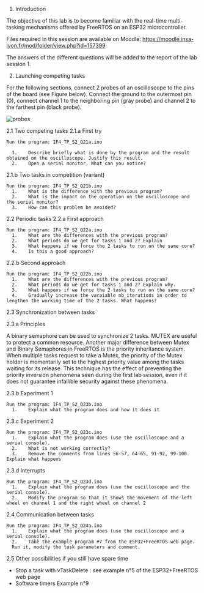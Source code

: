 1. Introduction

The objective of this lab is to become familiar with the real-time multi-tasking mechanisms offered by FreeRTOS on an ESP32 microcontroller.

Files required in this session are available on Moodle:
https://moodle.insa-lyon.fr/mod/folder/view.php?id=157399

The answers of the different questions will be added to the report of the lab session 1.



2. Launching competing tasks

For the following sections, connect 2 probes of an oscilloscope to the pins of the board (see Figure below). Connect the ground to the outermost pin (0), connect channel 1 to the neighboring pin (gray probe) and channel 2 to the farthest pin (black probe).


![probes](https://user-images.githubusercontent.com/57991923/134173253-c9426799-a8c7-4cf9-9f38-db5377b86162.jpg)


2.1 Two competing tasks
  2.1.a First try
    
    Run the program: IF4_TP_S2_Q21a.ino
    
      1.	Describe briefly what is done by the program and the result obtained on the oscilloscope. Justify this result.
      2.	Open a serial monitor. What can you notice?

  2.1.b Two tasks in competition (variant)
  
    Run the program: IF4_TP_S2_Q21b.ino
      1.	What is the difference with the previous program?
      2.	What is the impact on the operation on the oscilloscope and the serial monitor?
      3.	How can this problem be avoided?

2.2 Periodic tasks
  2.2.a First approach
    
    Run the program: IF4_TP_S2_Q22a.ino
      1.	What are the differences with the previous program?
      2.	What periods do we get for tasks 1 and 2? Explain
      3.	What happens if we force the 2 tasks to run on the same core?
      4.	Is this a good approach?
      
  2.2.b Second approach
    
    Run the program: IF4_TP_S2_Q22b.ino
      1.	What are the differences with the previous program?
      2.	What periods do we get for tasks 1 and 2? Explain why.
      3.	What happens if we force the 2 tasks to run on the same core?
      4.	Gradually increase the varaiable nb_iterations in order to lengthen the working time of the 2 tasks. What happens?
      
2.3 Synchronization between tasks

  2.3.a Principles

A binary semaphore can be used to synchronize 2 tasks. MUTEX are useful to protect a common resource. Another major difference between Mutex and Binary Semaphores in FreeRTOS is the priority inheritance system. When multiple tasks request to take a Mutex, the priority of the Mutex holder is momentarily set to the highest priority value among the tasks waiting for its release. This technique has the effect of preventing the priority inversion phenomena seen during the first lab session, even if it does not guarantee infallible security against these phenomena.


 2.3.b Experiment 1 
    
    Run the program: IF4_TP_S2_Q23b.ino
      1.	Explain what the program does and how it does it
 
 2.3.c Experiment 2
    
    Run the program: IF4_TP_S2_Q23c.ino
      1.	Explain what the program does (use the oscilloscope and a serial console).
      2.	What is not working correctly?
      3.	Remove the comments from lines 56-57, 64-65, 91-92, 99-100. Explain what happens
 
 2.3.d Interrupts
    
    Run the program: IF4_TP_S2_Q23d.ino
      1.	Explain what the program does (use the oscilloscope and the serial console).
      2.	Modify the program so that it shows the movement of the left wheel on channel 1 and the right wheel on channel 2
 
2.4 Communication between tasks
    
    Run the program: IF4_TP_S2_Q24a.ino
      1.	Explain what the program does (use the oscilloscope and a serial console).
      2.	Take the example program #7 from the ESP32+FreeRTOS web page.
      Run it, modify the task parameters and comment.

2.5 Other possibilities if you still have spare time

- Stop a task with vTaskDelete : see example n°5 of the ESP32+FreeRTOS web page  
- Software timers Example n°9


      
      





